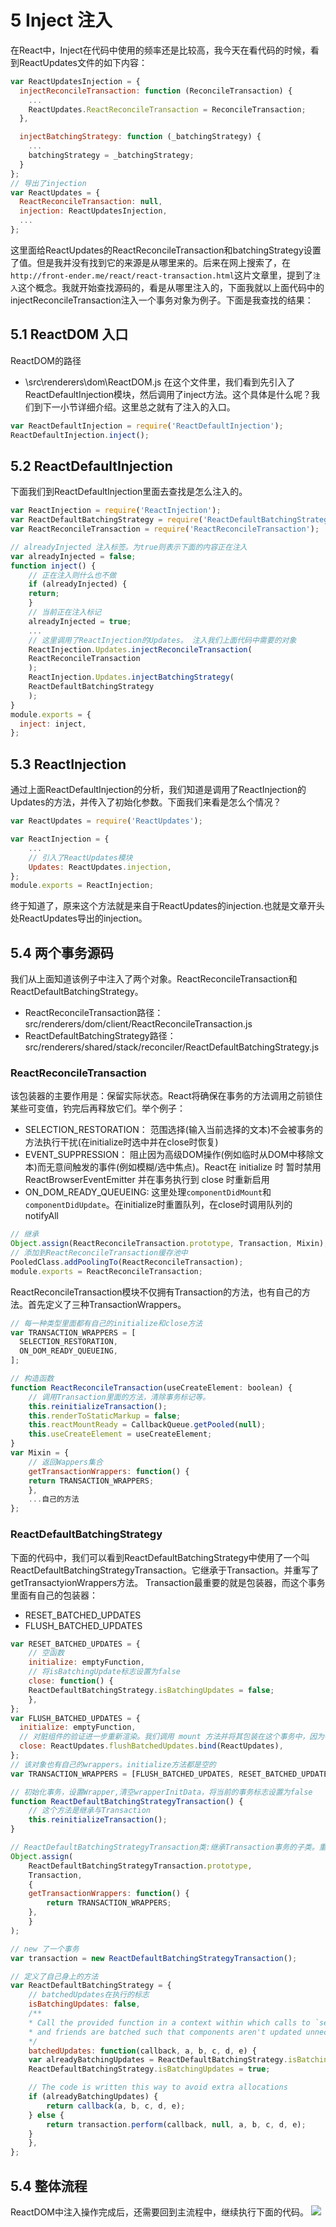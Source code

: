 # 5 Inject 注入
在React中，Inject在代码中使用的频率还是比较高，我今天在看代码的时候，看到ReactUpdates文件的如下内容：
```javascript
var ReactUpdatesInjection = {
  injectReconcileTransaction: function (ReconcileTransaction) {
    ...
    ReactUpdates.ReactReconcileTransaction = ReconcileTransaction;
  },

  injectBatchingStrategy: function (_batchingStrategy) {
    ...
    batchingStrategy = _batchingStrategy;
  }
};
// 导出了injection
var ReactUpdates = {
  ReactReconcileTransaction: null,
  injection: ReactUpdatesInjection,
  ...
};

```
这里面给ReactUpdates的ReactReconcileTransaction和batchingStrategy设置了值。但是我并没有找到它的来源是从哪里来的。后来在网上搜索了，在`http://front-ender.me/react/react-transaction.html`这片文章里，提到了`注入`这个概念。我就开始查找源码的，看是从哪里注入的，下面我就以上面代码中的injectReconcileTransaction注入一个事务对象为例子。下面是我查找的结果：
## 5.1 ReactDOM 入口
ReactDOM的路径
- \src\renderers\dom\ReactDOM.js
在这个文件里，我们看到先引入了ReactDefaultInjection模块，然后调用了inject方法。这个具体是什么呢？我们到下一小节详细介绍。这里总之就有了注入的入口。
```javascript
var ReactDefaultInjection = require('ReactDefaultInjection');
ReactDefaultInjection.inject();
```
## 5.2 ReactDefaultInjection
下面我们到ReactDefaultInjection里面去查找是怎么注入的。
```javascript
var ReactInjection = require('ReactInjection');
var ReactDefaultBatchingStrategy = require('ReactDefaultBatchingStrategy');
var ReactReconcileTransaction = require('ReactReconcileTransaction');

// alreadyInjected 注入标签。为true则表示下面的内容正在注入
var alreadyInjected = false;
function inject() {
    // 正在注入则什么也不做
    if (alreadyInjected) {
    return;
    }
    // 当前正在注入标记
    alreadyInjected = true;
    ... 
    // 这里调用了ReactInjection的Updates。 注入我们上面代码中需要的对象
    ReactInjection.Updates.injectReconcileTransaction(
    ReactReconcileTransaction
    );
    ReactInjection.Updates.injectBatchingStrategy(
    ReactDefaultBatchingStrategy
    );
}
module.exports = {
  inject: inject,
};
```
## 5.3 ReactInjection
通过上面ReactDefaultInjection的分析，我们知道是调用了ReactInjection的Updates的方法，并传入了初始化参数。下面我们来看是怎么个情况？
```javascript
var ReactUpdates = require('ReactUpdates');

var ReactInjection = {
    ...
    // 引入了ReactUpdates模块
    Updates: ReactUpdates.injection,
};
module.exports = ReactInjection;
```
终于知道了，原来这个方法就是来自于ReactUpdates的injection.也就是文章开头处ReactUpdates导出的injection。
## 5.4 两个事务源码
我们从上面知道该例子中注入了两个对象。ReactReconcileTransaction和ReactDefaultBatchingStrategy。
- ReactReconcileTransaction路径：src/renderers/dom/client/ReactReconcileTransaction.js
- ReactDefaultBatchingStrategy路径：src/renderers/shared/stack/reconciler/ReactDefaultBatchingStrategy.js

### ReactReconcileTransaction
该包装器的主要作用是：保留实际状态。React将确保在事务的方法调用之前锁住某些可变值，钓完后再释放它们。举个例子：
- SELECTION_RESTORATION： 范围选择(输入当前选择的文本)不会被事务的方法执行干扰(在initialize时选中并在close时恢复)
- EVENT_SUPPRESSION： 阻止因为高级DOM操作(例如临时从DOM中移除文本)而无意间触发的事件(例如模糊/选中焦点)。React在 initialize 时 暂时禁用 ReactBrowserEventEmitter 并在事务执行到 close 时重新启用
- ON_DOM_READY_QUEUEING: 这里处理`componentDidMount`和`componentDidUpdate`。在initialize时重置队列，在close时调用队列的notifyAll
```javascript
// 继承
Object.assign(ReactReconcileTransaction.prototype, Transaction, Mixin);
// 添加到ReactReconcileTransaction缓存池中
PooledClass.addPoolingTo(ReactReconcileTransaction);
module.exports = ReactReconcileTransaction;
```
ReactReconcileTransaction模块不仅拥有Transaction的方法，也有自己的方法。首先定义了三种TransactionWrappers。
```javascript
// 每一种类型里面都有自己的initialize和close方法
var TRANSACTION_WRAPPERS = [
  SELECTION_RESTORATION,
  ON_DOM_READY_QUEUEING, 
];

// 构造函数
function ReactReconcileTransaction(useCreateElement: boolean) {
    // 调用Transaction里面的方法，清除事务标记等。
    this.reinitializeTransaction();
    this.renderToStaticMarkup = false;
    this.reactMountReady = CallbackQueue.getPooled(null);
    this.useCreateElement = useCreateElement;
}
var Mixin = {
    // 返回Wappers集合
    getTransactionWrappers: function() {
    return TRANSACTION_WRAPPERS;
    },
    ...自己的方法
};
```
### ReactDefaultBatchingStrategy
下面的代码中，我们可以看到ReactDefaultBatchingStrategy中使用了一个叫ReactDefaultBatchingStrategyTransaction。它继承于Transaction。并重写了getTransactyionWrappers方法。
Transaction最重要的就是包装器，而这个事务里面有自己的包装器：
- RESET_BATCHED_UPDATES
- FLUSH_BATCHED_UPDATES
```javascript
var RESET_BATCHED_UPDATES = {
    // 空函数
    initialize: emptyFunction,
    // 将isBatchingUpdate标志设置为false
    close: function() {
    ReactDefaultBatchingStrategy.isBatchingUpdates = false;
    },
};
var FLUSH_BATCHED_UPDATES = {
  initialize: emptyFunction,
  // 对脏组件的验证进一步重新渲染。我们调用 mount 方法并将其包装在这个事务中，因为在 mount 执行后，React检查已加载的组件对环境有什么影响并执行相应的更新。
  close: ReactUpdates.flushBatchedUpdates.bind(ReactUpdates),
};
// 该对象也有自己的wrappers。initialize方法都是空的
var TRANSACTION_WRAPPERS = [FLUSH_BATCHED_UPDATES, RESET_BATCHED_UPDATES];

// 初始化事务，设置Wrapper,清空wrapperInitData，将当前的事务标志设置为false
function ReactDefaultBatchingStrategyTransaction() {
    // 这个方法是继承与Transaction
    this.reinitializeTransaction();
}

// ReactDefaultBatchingStrategyTransaction类:继承Transaction事务的子类。重写了的getTransactionWrappers
Object.assign(
    ReactDefaultBatchingStrategyTransaction.prototype,
    Transaction,
    {
    getTransactionWrappers: function() {
        return TRANSACTION_WRAPPERS;
    },
    }
);

// new 了一个事务
var transaction = new ReactDefaultBatchingStrategyTransaction();

// 定义了自己身上的方法
var ReactDefaultBatchingStrategy = {
    // batchedUpdates在执行的标志
    isBatchingUpdates: false,
    /**
    * Call the provided function in a context within which calls to `setState`
    * and friends are batched such that components aren't updated unnecessarily.
    */
    batchedUpdates: function(callback, a, b, c, d, e) {
    var alreadyBatchingUpdates = ReactDefaultBatchingStrategy.isBatchingUpdates;
    ReactDefaultBatchingStrategy.isBatchingUpdates = true;

    // The code is written this way to avoid extra allocations
    if (alreadyBatchingUpdates) {
        return callback(a, b, c, d, e);
    } else {
        return transaction.perform(callback, null, a, b, c, d, e);
    }
    },
};

```


## 5.4 整体流程
ReactDOM中注入操作完成后，还需要回到主流程中，继续执行下面的代码。
![](/image/9.png)